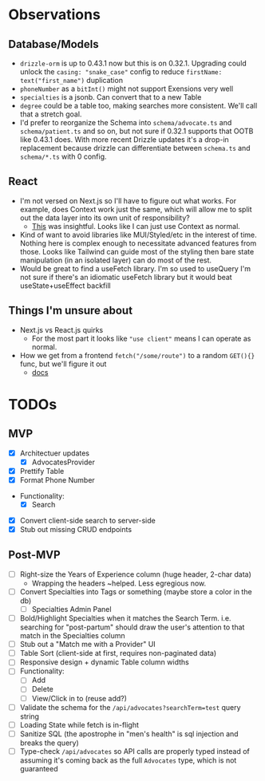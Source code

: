 # Observations

## Database/Models

- `drizzle-orm` is up to 0.43.1 now but this is on 0.32.1. Upgrading could unlock the `casing: "snake_case"` config to reduce `firstName: text("first_name")` duplication
- `phoneNumber` as a `bitInt()` might not support Exensions very well
- `specialties` is a jsonb. Can convert that to a new Table
- `degree` could be a table too, making searches more consistent. We'll call that a stretch goal.
- I'd prefer to reorganize the Schema into `schema/advocate.ts` and `schema/patient.ts` and so on, but not sure if 0.32.1 supports that OOTB like 0.43.1 does. With more recent Drizzle updates it's a drop-in replacement because drizzle can differentiate between `schema.ts` and `schema/*.ts` with 0 config.

## React

- I'm not versed on Next.js so I'll have to figure out what works. For example, does Context work just the same, which will allow me to split out the data layer into its own unit of responsibility?
  - [This](https://nextjs.org/docs/app/getting-started/server-and-client-components#interleaving-server-and-client-components) was insightful. Looks like I can just use Context as normal.
- Kind of want to avoid libraries like MUI/Styled/etc in the interest of time. Nothing here is complex enough to necessitate advanced features from those. Looks like Tailwind can guide most of the styling then bare state manipulation (in an isolated layer) can do most of the rest.
- Would be great to find a useFetch library. I'm so used to useQuery I'm not sure if there's an idiomatic useFetch library but it would beat useState+useEffect backfill

## Things I'm unsure about

- Next.js vs React.js quirks
  - For the most part it looks like `"use client"` means I can operate as normal.
- How we get from a frontend `fetch("/some/route")` to a random `GET(){}` func, but we'll figure it out
  - [docs](https://nextjs.org/docs/app/building-your-application/routing/route-handlers)

# TODOs

## MVP

- [x] Architectuer updates
  - [x] AdvocatesProvider
- [x] Prettify Table
- [x] Format Phone Number
- Functionality:
  - [x] Search
- [x] Convert client-side search to server-side
- [x] Stub out missing CRUD endpoints

## Post-MVP

- [ ] Right-size the Years of Experience column (huge header, 2-char data)
  - Wrapping the headers ~helped. Less egregious now.
- [ ] Convert Specialties into Tags or something (maybe store a color in the db)
  - [ ] Specialties Admin Panel
- [ ] Bold/Highlight Specialties when it matches the Search Term. i.e. searching for "post-partum" should draw the user's attention to that match in the Specialties column
- [ ] Stub out a "Match me with a Provider" UI
- [ ] Table Sort (client-side at first, requires non-paginated data)
- [ ] Responsive design + dynamic Table column widths
- [ ] Functionality:
  - [ ] Add
  - [ ] Delete
  - [ ] View/Click in to (reuse add?)
- [ ] Validate the schema for the `/api/advocates?searchTerm=test` query string
- [ ] Loading State while fetch is in-flight
- [ ] Sanitize SQL (the apostrophe in "men's health" is sql injection and breaks the query)
- [ ] Type-check `/api/advocates` so API calls are properly typed instead of assuming it's coming back as the full `Advocates` type, which is not guaranteed
